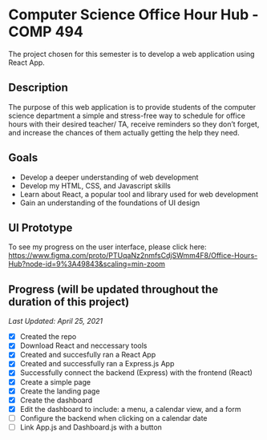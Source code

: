 # Computer Science Office Hour Hub - COMP 494

The project chosen for this semester is to develop a web application using React App.

## Description
The purpose of this web application is to provide students of the computer science department a simple and stress-free way to schedule for office hours with their desired teacher/ TA, receive reminders so they don’t forget, and increase the chances of them actually getting the help they need.

## Goals
* Develop a deeper understanding of web development
* Develop my HTML, CSS, and Javascript skills
* Learn about React, a popular tool and library used for web development
* Gain an understanding of the foundations of UI design

## UI Prototype
To see my progress on the user interface, please click here: https://www.figma.com/proto/PTUqaNz2nmfsCdjSWmm4F8/Office-Hours-Hub?node-id=9%3A49843&scaling=min-zoom

## Progress (will be updated throughout the duration of this project)
*Last Updated: April 25, 2021*
- [x] Created the repo
- [x] Download React and neccessary tools
- [x] Created and succesfully ran a React App
- [x] Created and successfully ran a Express.js App
- [x] Successfully connect the backend (Express) with the frontend (React)
- [x] Create a simple page
- [x] Create the landing page
- [x] Create the dashboard
- [x] Edit the dashboard to include: a menu, a calendar view, and a form
- [ ] Configure the backend when clicking on a calendar date
- [ ] Link App.js and Dashboard.js with a button
